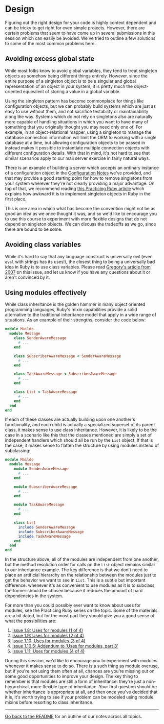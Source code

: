 # Design

Figuring out the right design for your code is highly context dependent and can be tricky to get right for even simple projects. However, there are certain problems that seem to have come up in several submissions in this session which can easily be avoided. We've tried to outline a few solutions to some of the most common problems here.

## Avoiding excess global state

While most folks know to avoid global variables, they tend to treat singleton objects as somehow being different things entirely. However, since the entire purpose of a singleton object is to be a singular and global representation of an object in your system, it is pretty much the object-oriented equivalent of storing a value in a global variable.

Using the singleton pattern has become commonplace for things like configuration objects, but we can probably build systems which are just as easy to use without them, and not sacrifice testability or maintainability along the way. Systems which do not rely on singletons also are naturally more capable of handling situations in which you want to have many of something that you originally thought you may need only one of. For example, in an object-relational mapper, using a singleton to manage the database connection information will limit the ORM to working with a single database at a time, but allowing configuration objects to be passed in instead makes it possible to instantiate multiple connection objects with different configuration details. With that in mind, it's not hard to see that similar scenarios apply to our mail server exercise in fairly natural ways.

There is an example of building a server which accepts an ordinary instance of a configuration object in the [Configuration Notes](https://github.com/mendicant-university/s10-notes/blob/master/configuration.md) we've provided, and that may provide a good starting point for how to remove singletons from your system wherever they're not clearly providing a major advantage. On top of that, we recommend reading [this Practicing Ruby article](http://practicingruby.com/articles/shared/zmrfnxqpahmf) which explains how awkward it is to implement singleton objects in Ruby in the first place.

This is one area in which what has become the convention might not be as good an idea as we once thought it was, and so we'd like to encourage you to use this course to experiment with more flexible designs that do not depend on singleton objects. We can discuss the tradeoffs as we go, since there are bound to be some.

## Avoiding class variables

While it's hard to say that any language construct is universally evil (even `eval` with strings has its uses!), the closest thing to being a universally bad idea in Ruby is to use class variables. Please read [Gregory's article from 2007](http://www.oreillynet.com/ruby/blog/2007/01/nubygems_dont_use_class_variab_1.html) on this issue, and let us know if you have any questions about it or aren't convinced by it.

## Using modules effectively

While class inheritance is the golden hammer in many object oriented programming languages, Ruby's mixin capabilities provide a solid alternative to the traditional inheritance model that apply in a wide range of situations. As an example of their strengths, consider the code below:

```ruby
module Maildo
  module Message
    class SenderAwareMessage
      # ...
    end

    class SubscriberAwareMessage < SenderAwareMessage
      # ...
    end

    class TaskAwareMessage < SubscriberAwareMessage
      # ...
    end

    class List < TaskAwareMessage
      # ...
    end
  end
end
```

If each of these classes are actually building upon one another's functionality, and each child is actually a specialized superset of its parent class, it makes sense to use class inheritance. However, it is likely to be the case in a scenario like this that the classes mentioned are simply a set of independent handlers which should all be run by the `List` object. If that is the case, it makes sense to flatten the structure by using modules instead of subclassing:

```ruby
module Maildo
  module Message
    module SenderAwareMessage
      # ...
    end

    module SubscriberAwareMessage
      # ...
    end

    module TaskAwareMessage
      # ...
    end

    class List
      include SenderAwareMessage
      include SubscriberAwareMessage
      include TaskAwareMessage
    end
  end
end
```

In the structure above, all of the modules are independent from one another, but the method resolution order for calls on the `List` object remains similar to our inheritance example. The key difference is that we don't need to place an artificial hierarchy on the relationship between the modules just to get the behavior we want to see in `List`. This is a subtle but important difference: whenever it's as convenient to use modules as it is to subclass, the former should be chosen because it reduces the amount of hard dependencies in the system.

For more than you could possibly ever want to know about uses for modules, see the Practicing Ruby series on the topic. Some of the materials are a bit dated, but for the most part they should give you a good sense of what the possibilities are:

1. [Issue 1.8: Uses for modules (1 of 4)](http://blog.rubybestpractices.com/posts/gregory/037-issue-8-uses-for-modules.html)
2. [Issue 1.9: Uses for modules (2 of 4)](http://blog.rubybestpractices.com/posts/gregory/038-issue-9-uses-for-modules.html)
3. [Issue 1.10: Uses for modules (3 of 4)](http://blog.rubybestpractices.com/posts/gregory/040-issue-10-uses-for-modules.html)
4. [Issue 1.10.5: Addendum to 'Uses for modules, part 3'](http://blog.rubybestpractices.com/posts/gregory/041-issue-10.5-uses-for-modules.html)
5. [Issue 1.11: Uses for modules (4 of 4)](http://blog.rubybestpractices.com/posts/gregory/043-issue-11-uses-for-modules.html)

During this session, we'd like to encourage you to experiment with modules whenever it makes sense to do so. There is a such thing as module overuse, but if you're not using them often at all, chances are you're missing out on some good opportunities to improve your design. The key thing to remember is that modules are still a form of inheritance: they're just a non-hierarchical, more flexible type of inheritance. Your first question should be whether inheritance is appropriate at all, and then once you've decided that it is, it's worth trying to see if your problem can be modeled using module mixins before resorting to class inheritance.

<hr/>

[Go back to the
README](https://github.com/mendicant-university/s10-notes/blob/master/README.md)
for an outline of our notes across all topics.
